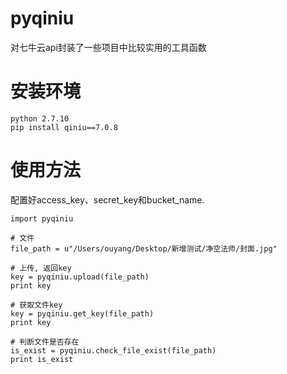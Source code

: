 # pyqiniu
对七牛云api封装了一些项目中比较实用的工具函数

# 安装环境
```
python 2.7.10
pip install qiniu==7.0.8
```
# 使用方法
配置好access_key、secret_key和bucket_name.
```
import pyqiniu

# 文件
file_path = u"/Users/ouyang/Desktop/新增测试/净空法师/封面.jpg"

# 上传, 返回key
key = pyqiniu.upload(file_path)
print key

# 获取文件key
key = pyqiniu.get_key(file_path)
print key

# 判断文件是否存在
is_exist = pyqiniu.check_file_exist(file_path)
print is_exist

```
